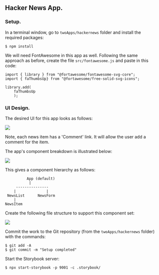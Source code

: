 ## Hacker News App.

### Setup.

In a terminal window, go to `twoApps/hackernews` folder and install the required packages:
 
    $ npm install

We will need FontAwesome in this app as well. Following the same approach as before, create the file `src/fontawesome.js` and paste in this code:

~~~
import { library } from "@fortawesome/fontawesome-svg-core";
import { faThumbsUp} from "@fortawesome/free-solid-svg-icons";

library.add(
    faThumbsUp
    ); 
~~~

### UI Design.

The desired UI for this app looks as follows:

![][hackerUI]

Note, each news item has a 'Comment' link. It will allow the user add a comment for the item.

The app's component breakdown is illustrated below:

![][hackerDesign]

This gives a component hierarchy as follows:

              App (default)
               |
         ---------------
        |              |
     NewsList      NewsForm
        | 
    NewsItem

Create the following file structure to support this component set:

![][hackfiles]

Commit the work to the Git repository (from the `twoApps/hackernews` folder) with the commands:

~~~
$ git add -A
$ git commit -m "Setup completed"
~~~

Start the Storybook server:
~~~
$ npx start-storybook -p 9001 -c .storybook/
~~~

[hackerUI]: ./img/HackerUI.png
[hackerDesign]: ./img/HackerDesign.png
[hackfiles]: ./img/hackfiles.png
